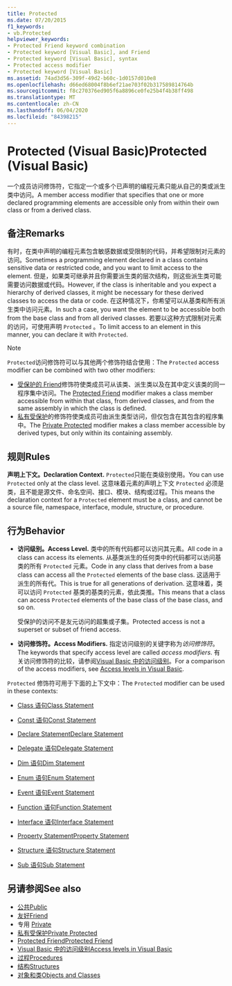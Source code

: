 ```yaml
---
title: Protected
ms.date: 07/20/2015
f1_keywords:
- vb.Protected
helpviewer_keywords:
- Protected Friend keyword combination
- Protected keyword [Visual Basic], and Friend
- Protected keyword [Visual Basic], syntax
- Protected access modifier
- Protected keyword [Visual Basic]
ms.assetid: 74ad3d56-309f-49d2-b60c-1d0157d010e8
ms.openlocfilehash: d66ed68004f8b6ef21ae703f02b317589814764b
ms.sourcegitcommit: f8c270376ed905f6a8896ce0fe25b4f4b38ff498
ms.translationtype: MT
ms.contentlocale: zh-CN
ms.lasthandoff: 06/04/2020
ms.locfileid: "84398215"
---
```

# <a name="protected-visual-basic"></a><span data-ttu-id="d9a41-102">Protected (Visual Basic)</span><span class="sxs-lookup"><span data-stu-id="d9a41-102">Protected (Visual Basic)</span></span>

<span data-ttu-id="d9a41-103">一个成员访问修饰符，它指定一个或多个已声明的编程元素只能从自己的类或派生类中访问。</span><span class="sxs-lookup"><span data-stu-id="d9a41-103">A member access modifier that specifies that one or more declared programming elements are accessible only from within their own class or from a derived class.</span></span>

## <a name="remarks"></a><span data-ttu-id="d9a41-104">备注</span><span class="sxs-lookup"><span data-stu-id="d9a41-104">Remarks</span></span>

<span data-ttu-id="d9a41-105">有时，在类中声明的编程元素包含敏感数据或受限制的代码，并希望限制对元素的访问。</span><span class="sxs-lookup"><span data-stu-id="d9a41-105">Sometimes a programming element declared in a class contains sensitive data or restricted code, and you want to limit access to the element.</span></span> <span data-ttu-id="d9a41-106">但是，如果类可继承并且你需要派生类的层次结构，则这些派生类可能需要访问数据或代码。</span><span class="sxs-lookup"><span data-stu-id="d9a41-106">However, if the class is inheritable and you expect a hierarchy of derived classes, it might be necessary for these derived classes to access the data or code.</span></span> <span data-ttu-id="d9a41-107">在这种情况下，你希望可以从基类和所有派生类中访问元素。</span><span class="sxs-lookup"><span data-stu-id="d9a41-107">In such a case, you want the element to be accessible both from the base class and from all derived classes.</span></span> <span data-ttu-id="d9a41-108">若要以这种方式限制对元素的访问，可使用声明 `Protected` 。</span><span class="sxs-lookup"><span data-stu-id="d9a41-108">To limit access to an element in this manner, you can declare it with `Protected`.</span></span>

> [!NOTE]
> <span data-ttu-id="d9a41-109">`Protected`访问修饰符可以与其他两个修饰符结合使用：</span><span class="sxs-lookup"><span data-stu-id="d9a41-109">The `Protected` access modifier can be combined with two other modifiers:</span></span>
>
> - <span data-ttu-id="d9a41-110">[受保护的 Friend](protected-friend.md)修饰符使类成员可从该类、派生类以及在其中定义该类的同一程序集中访问。</span><span class="sxs-lookup"><span data-stu-id="d9a41-110">The [Protected Friend](protected-friend.md) modifier makes a class member accessible from within that class, from derived classes, and from the same assembly in which the class is defined.</span></span>
> - <span data-ttu-id="d9a41-111">[私有受保护](private-protected.md)的修饰符使类成员可由派生类型访问，但仅包含在其包含的程序集中。</span><span class="sxs-lookup"><span data-stu-id="d9a41-111">The [Private Protected](private-protected.md) modifier makes a class member accessible by derived types, but only within its containing assembly.</span></span>

## <a name="rules"></a><span data-ttu-id="d9a41-112">规则</span><span class="sxs-lookup"><span data-stu-id="d9a41-112">Rules</span></span>

<span data-ttu-id="d9a41-113">**声明上下文。**</span><span class="sxs-lookup"><span data-stu-id="d9a41-113">**Declaration Context.**</span></span> <span data-ttu-id="d9a41-114">`Protected`只能在类级别使用。</span><span class="sxs-lookup"><span data-stu-id="d9a41-114">You can use `Protected` only at the class level.</span></span> <span data-ttu-id="d9a41-115">这意味着元素的声明上下文 `Protected` 必须是类，且不能是源文件、命名空间、接口、模块、结构或过程。</span><span class="sxs-lookup"><span data-stu-id="d9a41-115">This means the declaration context for a `Protected` element must be a class, and cannot be a source file, namespace, interface, module, structure, or procedure.</span></span>

## <a name="behavior"></a><span data-ttu-id="d9a41-116">行为</span><span class="sxs-lookup"><span data-stu-id="d9a41-116">Behavior</span></span>

- <span data-ttu-id="d9a41-117">**访问级别。**</span><span class="sxs-lookup"><span data-stu-id="d9a41-117">**Access Level.**</span></span> <span data-ttu-id="d9a41-118">类中的所有代码都可以访问其元素。</span><span class="sxs-lookup"><span data-stu-id="d9a41-118">All code in a class can access its elements.</span></span> <span data-ttu-id="d9a41-119">从基类派生的任何类中的代码都可以访问基类的所有 `Protected` 元素。</span><span class="sxs-lookup"><span data-stu-id="d9a41-119">Code in any class that derives from a base class can access all the `Protected` elements of the base class.</span></span> <span data-ttu-id="d9a41-120">这适用于派生的所有代。</span><span class="sxs-lookup"><span data-stu-id="d9a41-120">This is true for all generations of derivation.</span></span> <span data-ttu-id="d9a41-121">这意味着，类可以访问 `Protected` 基类的基类的元素，依此类推。</span><span class="sxs-lookup"><span data-stu-id="d9a41-121">This means that a class can access `Protected` elements of the base class of the base class, and so on.</span></span>

     <span data-ttu-id="d9a41-122">受保护的访问不是友元访问的超集或子集。</span><span class="sxs-lookup"><span data-stu-id="d9a41-122">Protected access is not a superset or subset of friend access.</span></span>

- <span data-ttu-id="d9a41-123">**访问修饰符。**</span><span class="sxs-lookup"><span data-stu-id="d9a41-123">**Access Modifiers.**</span></span> <span data-ttu-id="d9a41-124">指定访问级别的关键字称为*访问修饰符*。</span><span class="sxs-lookup"><span data-stu-id="d9a41-124">The keywords that specify access level are called *access modifiers*.</span></span> <span data-ttu-id="d9a41-125">有关访问修饰符的比较，请参阅[Visual Basic 中的访问级别](../../programming-guide/language-features/declared-elements/access-levels.md)。</span><span class="sxs-lookup"><span data-stu-id="d9a41-125">For a comparison of the access modifiers, see [Access levels in Visual Basic](../../programming-guide/language-features/declared-elements/access-levels.md).</span></span>

<span data-ttu-id="d9a41-126">`Protected` 修饰符可用于下面的上下文中：</span><span class="sxs-lookup"><span data-stu-id="d9a41-126">The `Protected` modifier can be used in these contexts:</span></span>

- [<span data-ttu-id="d9a41-127">Class 语句</span><span class="sxs-lookup"><span data-stu-id="d9a41-127">Class Statement</span></span>](../statements/class-statement.md)

- [<span data-ttu-id="d9a41-128">Const 语句</span><span class="sxs-lookup"><span data-stu-id="d9a41-128">Const Statement</span></span>](../statements/const-statement.md)

- [<span data-ttu-id="d9a41-129">Declare Statement</span><span class="sxs-lookup"><span data-stu-id="d9a41-129">Declare Statement</span></span>](../statements/declare-statement.md)

- [<span data-ttu-id="d9a41-130">Delegate 语句</span><span class="sxs-lookup"><span data-stu-id="d9a41-130">Delegate Statement</span></span>](../statements/delegate-statement.md)

- [<span data-ttu-id="d9a41-131">Dim 语句</span><span class="sxs-lookup"><span data-stu-id="d9a41-131">Dim Statement</span></span>](../statements/dim-statement.md)

- [<span data-ttu-id="d9a41-132">Enum 语句</span><span class="sxs-lookup"><span data-stu-id="d9a41-132">Enum Statement</span></span>](../statements/enum-statement.md)

- [<span data-ttu-id="d9a41-133">Event 语句</span><span class="sxs-lookup"><span data-stu-id="d9a41-133">Event Statement</span></span>](../statements/event-statement.md)

- [<span data-ttu-id="d9a41-134">Function 语句</span><span class="sxs-lookup"><span data-stu-id="d9a41-134">Function Statement</span></span>](../statements/function-statement.md)

- [<span data-ttu-id="d9a41-135">Interface 语句</span><span class="sxs-lookup"><span data-stu-id="d9a41-135">Interface Statement</span></span>](../statements/interface-statement.md)

- [<span data-ttu-id="d9a41-136">Property Statement</span><span class="sxs-lookup"><span data-stu-id="d9a41-136">Property Statement</span></span>](../statements/property-statement.md)

- [<span data-ttu-id="d9a41-137">Structure 语句</span><span class="sxs-lookup"><span data-stu-id="d9a41-137">Structure Statement</span></span>](../statements/structure-statement.md)

- [<span data-ttu-id="d9a41-138">Sub 语句</span><span class="sxs-lookup"><span data-stu-id="d9a41-138">Sub Statement</span></span>](../statements/sub-statement.md)

## <a name="see-also"></a><span data-ttu-id="d9a41-139">另请参阅</span><span class="sxs-lookup"><span data-stu-id="d9a41-139">See also</span></span>

- [<span data-ttu-id="d9a41-140">公共</span><span class="sxs-lookup"><span data-stu-id="d9a41-140">Public</span></span>](public.md)
- [<span data-ttu-id="d9a41-141">友好</span><span class="sxs-lookup"><span data-stu-id="d9a41-141">Friend</span></span>](friend.md)
- <span data-ttu-id="d9a41-142">专用 </span><span class="sxs-lookup"><span data-stu-id="d9a41-142">[Private](private.md)</span></span>
- [<span data-ttu-id="d9a41-143">私有受保护</span><span class="sxs-lookup"><span data-stu-id="d9a41-143">Private Protected</span></span>](private-protected.md)
- [<span data-ttu-id="d9a41-144">Protected Friend</span><span class="sxs-lookup"><span data-stu-id="d9a41-144">Protected Friend</span></span>](protected-friend.md)
- [<span data-ttu-id="d9a41-145">Visual Basic 中的访问级别</span><span class="sxs-lookup"><span data-stu-id="d9a41-145">Access levels in Visual Basic</span></span>](../../programming-guide/language-features/declared-elements/access-levels.md)
- [<span data-ttu-id="d9a41-146">过程</span><span class="sxs-lookup"><span data-stu-id="d9a41-146">Procedures</span></span>](../../programming-guide/language-features/procedures/index.md)
- [<span data-ttu-id="d9a41-147">结构</span><span class="sxs-lookup"><span data-stu-id="d9a41-147">Structures</span></span>](../../programming-guide/language-features/data-types/structures.md)
- [<span data-ttu-id="d9a41-148">对象和类</span><span class="sxs-lookup"><span data-stu-id="d9a41-148">Objects and Classes</span></span>](../../programming-guide/language-features/objects-and-classes/index.md)
